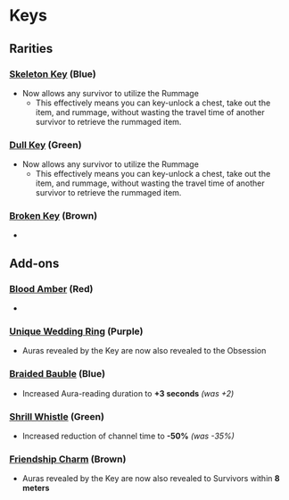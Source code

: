 # Keys

## Rarities

### [Skeleton Key](<https://deadbydaylight.wiki.gg/wiki/Skeleton_Key>) (Blue)

- Now allows any survivor to utilize the Rummage
  - This effectively means you can key-unlock a chest, take out the item, and rummage, without wasting the travel time of another survivor to retrieve the rummaged item.


### [Dull Key](<https://deadbydaylight.wiki.gg/wiki/Dull_Key>) (Green)

- Now allows any survivor to utilize the Rummage
  - This effectively means you can key-unlock a chest, take out the item, and rummage, without wasting the travel time of another survivor to retrieve the rummaged item.


### [Broken Key](<https://deadbydaylight.wiki.gg/wiki/Broken_Key>) (Brown)

-


## Add-ons


### [Blood Amber](<https://deadbydaylight.wiki.gg/wiki/Blood_Amber>) (Red)

-


### [Unique Wedding Ring](<https://deadbydaylight.wiki.gg/wiki/Unique_Wedding_Ring>) (Purple)

- Auras revealed by the Key are now also revealed to the Obsession


### [Braided Bauble](<https://deadbydaylight.wiki.gg/wiki/Braided_Bauble>) (Blue)

- Increased Aura-reading duration to **+3 seconds** *(was +2)*


### [Shrill Whistle](<https://deadbydaylight.wiki.gg/wiki/Shrill_Whistle>) (Green)

- Increased reduction of channel time to **-50%** *(was -35%)*


### [Friendship Charm](<https://deadbydaylight.wiki.gg/wiki/Friendship_Charm>) (Brown)

- Auras revealed by the Key are now also revealed to Survivors within **8 meters**
